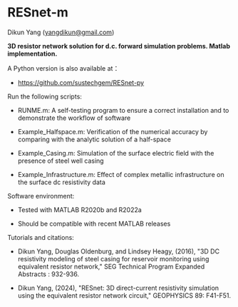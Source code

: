# RESnet-m
Dikun Yang (yangdikun@gmail.com)

**3D resistor network solution for d.c. forward simulation problems. Matlab implementation.**

A Python version is also available at：

- https://github.com/sustechgem/RESnet-py

Run the following scripts:

- RUNME.m: A self-testing program to ensure a correct installation and to demonstrate the workflow of software

- Example_Halfspace.m: Verification of the numerical accuracy by comparing with the analytic solution of a half-space

- Example_Casing.m: Simulation of the surface electric field with the presence of steel well casing

- Example_Infrastructure.m: Effect of complex metallic infrastructure on the surface dc resistivity data

Software environment:

- Tested with MATLAB R2020b and R2022a

- Should be compatible with recent MATLAB releases

Tutorials and citations:

- Dikun Yang, Douglas Oldenburg, and Lindsey Heagy, (2016), "3D DC resistivity modeling of steel casing for reservoir monitoring using equivalent resistor network," SEG Technical Program Expanded Abstracts : 932-936.

- Dikun Yang, (2024), "RESnet: 3D direct-current resistivity simulation using the equivalent resistor network circuit," GEOPHYSICS 89: F41-F51.
  
